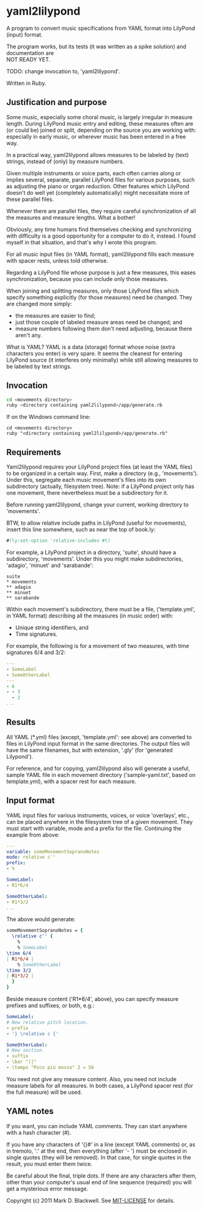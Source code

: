 # yaml2lilypond

A program to convert music specifications from YAML format into LilyPond (input) format.

The program works, but its tests (it was written as a spike solution) and documentation are<br />
NOT READY YET.

TODO: change invocation to, 'yaml2lilypond'.

Written in Ruby.

## Justification and purpose

Some music, especially some choral music, is largely irregular in measure length. During LilyPond music entry and editing, these measures often are (or could be) joined or split, depending on the source you are working with: especially in early music, or wherever music has been entered in a free way.

In a practical way, yaml2lilypond allows measures to be labeled by (text) strings, instead of (only) by measure numbers.

Given multiple instruments or voice parts, each often carries along or implies several, separate, parallel LilyPond files for various purposes, such as adjusting the piano or organ reduction. Other features which LilyPond doesn't do well yet (completely automatically) might necessitate more of these parallel files.

Whenever there are parallel files, they require careful synchronization of all the measures and measure lengths. What a bother!

Obviously, any time humans find themselves checking and synchronizing with difficulty is a good opportunity for a computer to do it, instead. I found myself in that situation, and that's why I wrote this program.

For all music input files (in YAML format), yaml2lilypond fills each measure with spacer rests, unless told otherwise.

Regarding a LilyPond file whose purpose is just a few measures, this eases synchronization, because you can include only those measures.

When joining and splitting measures, only those LilyPond files which specify something explicitly (for those measures) need be changed. They are changed more simply:
* the measures are easier to find;
* just those couple of labeled measure areas need be changed; and
* measure numbers following them don't need adjusting, because there aren't any.

What is YAML? YAML is a data (storage) format whose noise (extra characters you enter) is very spare. It seems the cleanest for entering LilyPond source (it interferes only minimally) while still allowing measures to be labeled by text strings.

## Invocation

```bash
cd <movements directory>
ruby <directory containing yaml2lilypond>/app/generate.rb
```

If on the Windows command line:

```
cd <movements directory>
ruby "<directory containing yaml2lilypond>/app/generate.rb"
```

## Requirements

Yaml2lilypond requires your LilyPond project files (at least the YAML files) to be organized in a certain way. First, make a directory (e.g., 'movements'). Under this, segregate each music movement's files into its own subdirectory (actually, filesystem tree). Note: if a LilyPond project only has one movement, there nevertheless must be a subdirectory for it.

Before running yaml2lilypond, change your current, working directory to 'movements'.

BTW, to allow relative include paths in LilyPond (useful for movements), insert this line somewhere, such as near the top of book.ly:

```lilypond
#(ly:set-option 'relative-includes #t)
```

For example, a LilyPond project in a directory, 'suite', should have a subdirectory, 'movements'. Under this you might make subdirectories, 'adagio', 'minuet' and 'sarabande':

```
suite
* movements
** adagio
** minuet
** sarabande
```

Within each movement's subdirectory, there must be a file, ('template.yml', in YAML format) describing all the measures (in music order) with:

* Unique string identifiers, and
* Time signatures.

For example, the following is for a movement of two measures, with time signatures 6/4 and 3/2:

```yaml
---
- SomeLabel
- SomeOtherLabel
---
- 6
- - 3
  - 2
...
```

## Results

All  YAML (*.yml) files (except, 'template.yml': see above) are converted to files in LilyPond input format in the same directories. The output files will have the same filenames, but with extension, '.gly' (for 'generated Lilypond').

For reference, and for copying, yaml2lilypond also will generate a useful, sample YAML file in each movement directory ('sample-yaml.txt', based on template.yml), with a spacer rest for each measure.

## Input format

YAML input files for various instruments, voices, or voice 'overlays', etc., can be placed anywhere in the filesystem tree of a given movement. They must start with variable, mode and a prefix for the file. Continuing the example from above:

```yaml
---
variable: someMovementSopranoNotes
mode: relative c''
prefix:
- %

SomeLabel:
- R1*6/4

SomeOtherLabel:
- R1*3/2
...
```

The above would generate:

```lilypond
someMovementSopranoNotes = {
  \relative c'' {
    %
    % SomeLabel
\time 6/4
| R1*6/4 |
    % SomeOtherLabel
\time 3/2
| R1*3/2 |
  }
}
```

Beside measure content ('R1*6/4', above), you can specify measure prefixes and suffixes, or both, e.g.:

```yaml
SomeLabel:
# New relative pitch location.
- prefix
- '} \relative c {'

SomeOtherLabel:
# New section.
- suffix
- \bar "||"
- \tempo "Poco più mosso" 2 = 56
```

You need not give any measure content. Also, you need not include measure labels for all measures. In both cases, a LilyPond spacer rest (for the full measure) will be used.

## YAML notes

If you want, you can include YAML comments. They can start anywhere with a hash character (#).

If you have any characters of '{}#' in a line (except YAML comments) or, as in tremolo, ':' at the end, then everything (after '- ') must be enclosed in single quotes (they will be removed). In that case, for single quotes in the result, you must enter them twice.

Be careful about the final, triple dots. If there are any characters after them, other than your computer's usual end of line sequence (required) you will get a mysterious error message.

Copyright (c) 2011 Mark D. Blackwell. See [MIT-LICENSE](MIT-LICENSE) for details.
